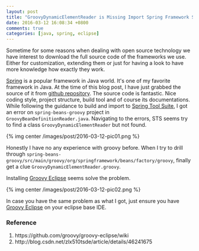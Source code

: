 ```yaml
---
layout: post
title: "GroovyDynamicElementReader is Missing Import Spring Framework Source to Eclipse STS"
date: 2016-03-12 16:08:34 +0800
comments: true
categories: [java, spring, eclipse]
---
```


Sometime for some reasons when dealing with open source technology we have interest to download the full source code of the frameworks we use. Either for customization, extending them or just for having a look to have more knowledge how exactly they work.

<a href="https://spring.io/">Spring</a> is a popular framework in Java world. It's one of my favorite framework in Java. At the time of this blog post, I have just grabbed the source of it from <a href="https://github.com/spring-projects/spring-framework">github repository</a>. The source code is fantastic. Nice coding style, project structure, build tool and of course its documentations. While following the guidance to build and import to <a href="https://spring.io/tools">Spring Tool Suite</a>, I got an error on <code>spring-beans-groovy</code> project in <code>GroovyBeanDefinitionReader.java</code>. Navigating to the errors, STS seems try to find a class <code>GroovyDynamicElementReader</code> but not found.

{% img center /images/post/2016-03-12-pic01.png %}

 Honestly I have no any experience with groovy before. When I try to drill through <code>spring-beans-groovy/src/main/groovy/org/springframework/beans/factory/groovy</code>, finally get a clue <code>GroovyDynamicElementReader.groovy</code>.

Installing <a href="https://github.com/groovy/groovy-eclipse/wiki">Groovy Eclipse</a> seems solve the problem.

{% img center /images/post/2016-03-12-pic02.png %}

In case you have the same problem as what I got, just ensure you have <a href="https://github.com/groovy/groovy-eclipse/wiki">Groovy Eclipse</a> on your eclipse base IDE.

<h3>Reference</h3>
<ol>
<li>https://github.com/groovy/groovy-eclipse/wiki</li>
<li>http://blog.csdn.net/zlx510tsde/article/details/46241675</li>
</ol>
